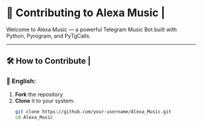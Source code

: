 # 🤝 Contributing to Alexa Music |

Welcome to Alexa Music — a powerful Telegram Music Bot built with Python, Pyrogram, and PyTgCalls.  

---

## 🛠️ How to Contribute | 

### 🔹 English:

1. **Fork** the repository  
2. **Clone** it to your system:
   ```bash
   git clone https://github.com/your-username/Alexa_Music.git
   cd Alexa_Music
   
